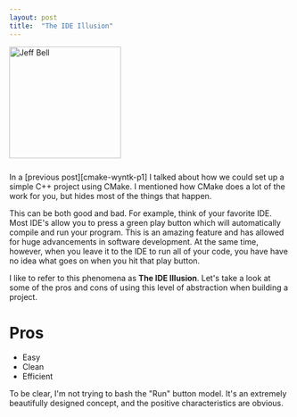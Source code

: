 ```yaml
---
layout: post
title:  "The IDE Illusion"
---
```

<img src="{{ site.url }}/assets/jeff-web.jpg" 
     alt="Jeff Bell" 
     style="width: 200px; height: 200px; padding-bottom: 25px" />  
In a [previous post][cmake-wyntk-p1] I talked about how we could set up a 
simple C++ project using CMake. I mentioned how CMake does a lot of the work 
for you, but hides most of the things that happen. 

This can be both good and bad. For example, think of your favorite IDE. Most 
IDE's allow you to press a green play button which will automatically compile 
and run your program. This is an amazing feature and has allowed for huge 
advancements in software development. At the same time, however, when you
leave it to the IDE to run all of your code, you have have no idea what goes
on when you hit that play button.

I like to refer to this phenomena as **The IDE Illusion**. Let's take a look
at some of the pros and cons of using this level of abstraction when building
a project.

# Pros

- Easy
- Clean
- Efficient

To be clear, I'm not trying to bash the "Run" button model. It's an extremely
beautifully designed concept, and the positive characteristics are obvious.

